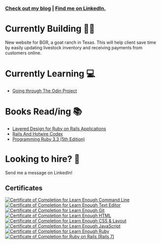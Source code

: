 ### <a href="https://medium.com/@thomas.nathanm">Check out my blog</a> | <a href="https://www.linkedin.com/in/nathan-thomas-b95657230/">Find me on LinkedIn.</a>

# Currently Building 👷‍♂️
New website for BGR, a goat ranch in Texas. This will help client save time by easily updating livestock inventory and receiving payments from customers online. 

# Currently Learning 💻
- <a href="https://www.theodinproject.com/">Going through The Odin Project</a>

# Books Read/ing 📚
- <a href="https://www.amazon.com/dp/1801813787?psc=1&ref=ppx_yo2ov_dt_b_product_details">Layered Design for Ruby on Rails Applications</a>
- <a href="https://railsandhotwirecodex.com/">Rails And Hotwire Codex</a>
- <a href="https://pragprog.com/titles/ruby5/programming-ruby-3-3-5th-edition/">Programming Ruby 3.3 (5th Edition)</a>

# Looking to hire? 👋
Send me a message on LinkedIn!

## Certificates
<a href="https://www.learnenough.com/certificates/e130dced"><img src="https://www.learnenough.com/certificates/e130dced/command-line-tutorial.svg" alt="Certificate of Completion for Learn Enough Command Line"></a><a href="https://www.learnenough.com/certificates/e130dced"><img src="https://www.learnenough.com/certificates/e130dced/text-editor-tutorial.svg" alt="Certificate of Completion for Learn Enough Text Editor"></a><a href="https://www.learnenough.com/certificates/e130dced"><img src="https://www.learnenough.com/certificates/e130dced/git-tutorial.svg" alt="Certificate of Completion for Learn Enough Git"></a><a href="https://www.learnenough.com/certificates/e130dced"><img src="https://www.learnenough.com/certificates/e130dced/html-tutorial.svg" alt="Certificate of Completion for Learn Enough HTML"></a><a href="https://www.learnenough.com/certificates/e130dced"><img src="https://www.learnenough.com/certificates/e130dced/css-and-layout-tutorial.svg" alt="Certificate of Completion for Learn Enough CSS &amp; Layout"></a><a href="https://www.learnenough.com/certificates/e130dced"><img src="https://www.learnenough.com/certificates/e130dced/javascript-tutorial.svg" alt="Certificate of Completion for Learn Enough JavaScript"></a><a href="https://www.learnenough.com/certificates/e130dced"><img src="https://www.learnenough.com/certificates/e130dced/ruby-tutorial.svg" alt="Certificate of Completion for Learn Enough Ruby"></a><a href="https://www.learnenough.com/certificates/e130dced"><img src="https://www.learnenough.com/certificates/e130dced/ruby-on-rails-7th-edition-tutorial.svg" alt="Certificate of Completion for Ruby on Rails (Rails 7)"></a>





<!--

**ThomasNathan/ThomasNathan** is a ✨ _special_ ✨ repository because its `README.md` (this file) appears on your GitHub profile.

Here are some ideas to get you started:

- 🔭 I’m currently working on ...
- 🌱 I’m currently learning ...
- 👯 I’m looking to collaborate on ...
- 🤔 I’m looking for help with ...
- 💬 Ask me about ...
- 📫 How to reach me: ...
- 😄 Pronouns: ...
- ⚡ Fun fact: ...
-->

